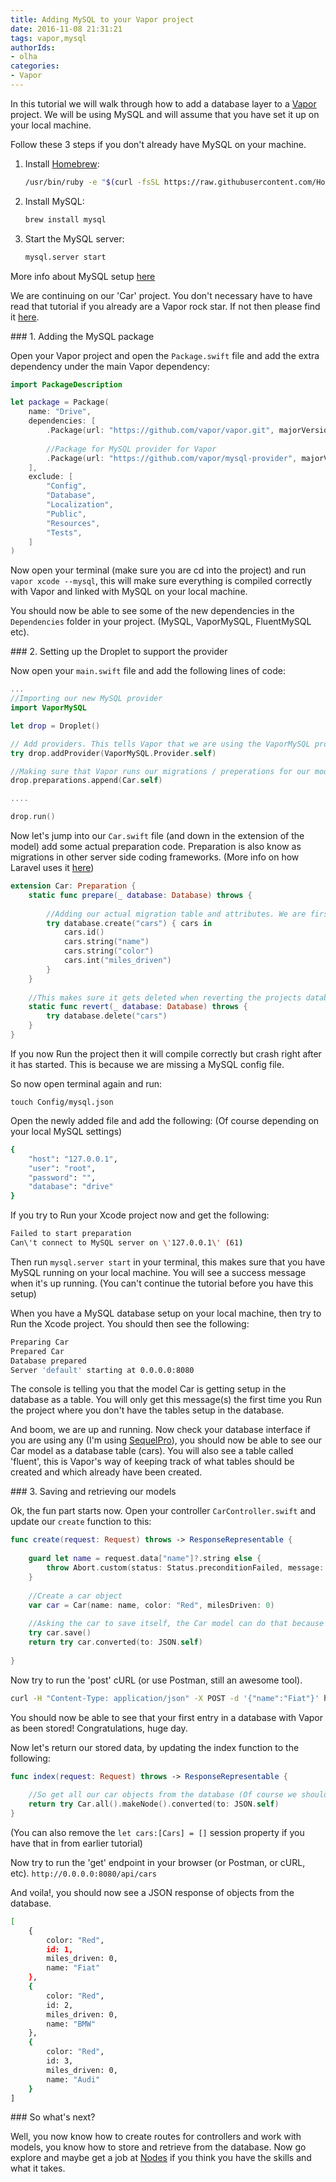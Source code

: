 ```yaml
---
title: Adding MySQL to your Vapor project
date: 2016-11-08 21:31:21
tags: vapor,mysql
authorIds: 
- olha
categories:
- Vapor
---
```


In this tutorial we will walk through how to add a database layer to a [Vapor](http://vapor.codes) project. We will be using MySQL and will assume that you have set it up on your local machine. 

Follow these 3 steps if you don't already have MySQL on your machine.

1. Install [Homebrew](http://brew.sh/):

	```bash
	/usr/bin/ruby -e "$(curl -fsSL https://raw.githubusercontent.com/Homebrew/install/master/install)"
	```

2. Install MySQL: 

	```bash
	brew install mysql
	```

3. Start the MySQL server:

	```bash
	mysql.server start
	```

More info about MySQL setup [here](https://dev.mysql.com/doc/refman/5.6/en/osx-installation-pkg.html)

We are continuing on our 'Car' project. You don't necessary have to have read that tutorial if you already are a Vapor rock star. If not then please find it [here](https://engineering.nodesagency.com/articles/Vapor/6-simple-steps-to-setup-vapor/).

### 1. Adding the MySQL package

Open your Vapor project and open the `Package.swift` file and add the extra dependency under the main Vapor dependency:

```swift
import PackageDescription

let package = Package(
    name: "Drive",
    dependencies: [
        .Package(url: "https://github.com/vapor/vapor.git", majorVersion: 1, minor: 1),
        
        //Package for MySQL provider for Vapor
        .Package(url: "https://github.com/vapor/mysql-provider", majorVersion: 1, minor: 0)
    ],
    exclude: [
        "Config",
        "Database",
        "Localization",
        "Public",
        "Resources",
        "Tests",
    ]
)
```
Now open your terminal (make sure you are cd into the project) and run `vapor xcode --mysql`, this will make sure everything is compiled correctly with Vapor and linked with MySQL on your local machine. 

You should now be able to see some of the new dependencies in the `Dependencies` folder in your project. (MySQL, VaporMySQL, FluentMySQL etc).

### 2. Setting up the Droplet to support the provider

Now open your `main.swift` file and add the following lines of code:

```swift
...
//Importing our new MySQL provider
import VaporMySQL

let drop = Droplet()

// Add providers. This tells Vapor that we are using the VaporMySQL provider, this will bind the data to the database and the models automatically down the line
try drop.addProvider(VaporMySQL.Provider.self)

//Making sure that Vapor runs our migrations / preperations for our model(s) 
drop.preparations.append(Car.self)

....

drop.run()
```
Now let's jump into our `Car.swift` file (and down in the extension of the model) add some actual preparation code. Preparation is also know as migrations in other server side coding frameworks. (More info on how Laravel uses it [here](https://laravel.com/docs/5.3/migrations)) 

```swift
extension Car: Preparation {
    static func prepare(_ database: Database) throws {
        
        //Adding our actual migration table and attributes. We are first defining the name of the database table and afterwards what attributes the table should have.
        try database.create("cars") { cars in
            cars.id()
            cars.string("name")
            cars.string("color")
            cars.int("miles_driven")
        }
    }
    
    //This makes sure it gets deleted when reverting the projects database
    static func revert(_ database: Database) throws {
        try database.delete("cars")
    }
}
```

If you now Run the project then it will compile correctly but crash right after it has started. This is because we are missing a MySQL config file. 

So now open terminal again and run:

`touch Config/mysql.json`

Open the newly added file and add the following: (Of course depending on your local MySQL settings)

```bash
{
    "host": "127.0.0.1",
    "user": "root",
    "password": "",
    "database": "drive"
}
```

If you try to Run your Xcode project now and get the following:

```bash
Failed to start preparation
Can\'t connect to MySQL server on \'127.0.0.1\' (61)
```

Then run `mysql.server start` in your terminal, this makes sure that you have MySQL running on your local machine. You will see a success message when it's up running. (You can't continue the tutorial before you have this setup)

When you have a MySQL database setup on your local machine, then try to Run the Xcode project. You should then see the following:

```bash
Preparing Car
Prepared Car
Database prepared
Server 'default' starting at 0.0.0.0:8080
```

The console is telling you that the model Car is getting setup in the database as a table. You will only get this message(s) the first time you Run the project where you don't have the tables setup in the database. 

And boom, we are up and running. Now check your database interface if you are using any (I'm using [SequelPro](https://www.sequelpro.com/)), you should now be able to see our Car model as a database table (cars). You will also see a table called 'fluent', this is Vapor's way of keeping track of what tables should be created and which already have been created.

### 3. Saving and retrieving our models

Ok, the fun part starts now. Open your controller `CarController.swift` and update our `create` function to this:

```swift
func create(request: Request) throws -> ResponseRepresentable {
        
	guard let name = request.data["name"]?.string else {
		throw Abort.custom(status: Status.preconditionFailed, message: "Missing name")
	}
        
	//Create a car object
	var car = Car(name: name, color: "Red", milesDriven: 0)
	
	//Asking the car to save itself, the Car model can do that because it's subclassed from Vapors Model 
	try car.save()
	return try car.converted(to: JSON.self)
	
}
```

Now try to run the 'post' cURL (or use Postman, still an awesome tool).

```bash
curl -H "Content-Type: application/json" -X POST -d '{"name":"Fiat"}' http://0.0.0.0:8080/api/cars
```

You should now be able to see that your first entry in a database with Vapor as been stored! Congratulations, huge day. 

Now let's return our stored data, by updating the index function to the following:

```swift
func index(request: Request) throws -> ResponseRepresentable {
        
	//So get all our car objects from the database (Of course we should in the real world add some pagination, sorting, filtering etc), we are chaining our formatter method after our query method, this automatically converts the whole thing into JSON
	return try Car.all().makeNode().converted(to: JSON.self)
}
```

(You can also remove the `let cars:[Cars] = []` session property if you have that in from earlier tutorial)

Now try to run the 'get' endpoint in your browser (or Postman, or cURL, etc). `http://0.0.0.0:8080/api/cars`

And voila!, you should now see a JSON response of objects from the database.

```bash
[
	{
		color: "Red",
		id: 1,
		miles_driven: 0,
		name: "Fiat"
	},
	{
		color: "Red",
		id: 2,
		miles_driven: 0,
		name: "BMW"
	},
	{
		color: "Red",
		id: 3,
		miles_driven: 0,
		name: "Audi"
	}
]
```

### So what's next?

Well, you now know how to create routes for controllers and work with models, you know how to store and retrieve from the database. Now go explore and maybe get a job at [Nodes](https://www.nodesagency.com/careers/) if you think you have the skills and what it takes.